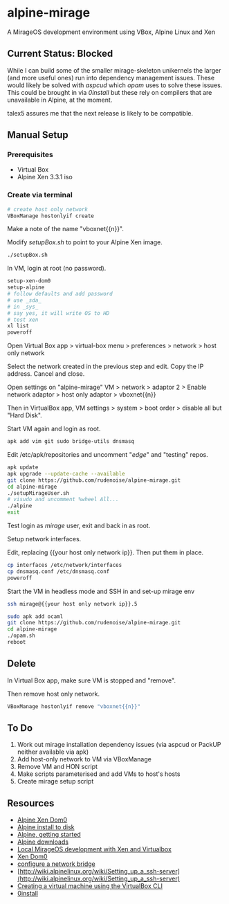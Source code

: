 # alpine-mirage
A MirageOS development environment using VBox, Alpine Linux and Xen

## Current Status: Blocked

While I can build some of the smaller mirage-skeleton unikernels
the larger (and more useful ones) run into dependency management
issues. These would likely be solved with _aspcud_ which _opam_
uses to solve these issues. This could be brought in via
_0install_ but these rely on compilers that are unavailable in
Alpine, at the moment.

talex5 assures me that the next release is likely to be compatible.

## Manual Setup

### Prerequisites

* Virtual Box
* Alpine Xen 3.3.1 iso

### Create via terminal

```sh
# create host only network
VBoxManage hostonlyif create
```

Make a note of the name "vboxnet{{n}}".

Modify _setupBox.sh_ to point to your Alpine Xen image.

```sh
./setupBox.sh
```

In VM, login at root (no password).
```sh
setup-xen-dom0
setup-alpine
# follow defaults and add password
# use _sda_
# in _sys_
# say yes, it will write OS to HD
# test xen
xl list
poweroff
```

Open Virtual Box app > virtual-box menu > preferences > network >
host only network

Select the network created in the previous step and edit. Copy the IP
address. Cancel and close.

Open settings on "alpine-mirage" VM > network > adaptor 2 > Enable network adaptor > host only adaptor > vboxnet{{n}}

Then in VirtualBox app, VM settings > system > boot order > disable all but "Hard Disk".

Start VM again and login as root.

```sh
apk add vim git sudo bridge-utils dnsmasq
```

Edit /etc/apk/repositories and uncomment "_edge_" and "testing" repos.

```sh
apk update
apk upgrade --update-cache --available
git clone https://github.com/rudenoise/alpine-mirage.git
cd alpine-mirage
./setupMirageUser.sh
# visudo and uncomment %wheel All...
./alpine
exit
```

Test login as _mirage_ user, exit and back in as root.

Setup network interfaces.

Edit, replacing {{your host only network ip}}. Then put them in place.
```sh
cp interfaces /etc/network/interfaces
cp dnsmasq.conf /etc/dnsmasq.conf
poweroff
```

Start the VM in headless mode and SSH in and set-up mirage env

```sh
ssh mirage@{{your host only network ip}}.5
```

```sh
sudo apk add ocaml
git clone https://github.com/rudenoise/alpine-mirage.git
cd alpine-mirage
./opam.sh
reboot
```

## Delete

In Virtual Box app, make sure VM is stopped and "remove".

Then remove host only network.

```sh
VBoxManage hostonlyif remove "vboxnet{{n}}" 
```

## To Do

1. Work out mirage installation dependency issues
   (via aspcud or PackUP neither available via apk)
2. Add host-only network to VM via VBoxManage
3. Remove VM and HON script
4. Make scripts parameterised and add VMs to host's hosts
5. Create mirage setup script

## Resources

* [Alpine Xen Dom0](http://wiki.alpinelinux.org/wiki/Xen_Dom0)
* [Alpine install to disk](http://wiki.alpinelinux.org/wiki/Install_to_disk)
* [Alpine, getting started](http://alpine-linux.readthedocs.org/en/latest/getting_started.html)
* [Alpine downloads](http://alpinelinux.org/downloads/)
* [Local MirageOS development with Xen and Virtualbox](http://www.skjegstad.com/blog/2015/01/19/mirageos-xen-virtualbox/)
* [Xen Dom0](http://wiki.alpinelinux.org/wiki/Xen_Dom0)
* [configure a network bridge](http://wiki.alpinelinux.org/wiki/Bridge)
* [http://wiki.alpinelinux.org/wiki/Setting_up_a_ssh-server](http://wiki.alpinelinux.org/wiki/Setting_up_a_ssh-server)
* [Creating a virtual machine using the VirtualBox CLI](http://cheznick.net/main/content/creating-a-virtual-machine-using-the-virtualbox-cli)
* [0install](http://0install.net/)
